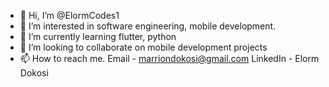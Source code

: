 - 👋 Hi, I’m @ElormCodes1
- 👀 I’m interested in software engineering, mobile development. 
- 🌱 I’m currently learning flutter, python 
- 💞️ I’m looking to collaborate on mobile development projects 
- 📫 How to reach me. Email - marriondokosi@gmail.com LinkedIn - Elorm Dokosi

<!---
ElormCodes1/ElormCodes1 is a ✨ special ✨ repository because its `README.md` (this file) appears on your GitHub profile.
You can click the Preview link to take a look at your changes.
--->
